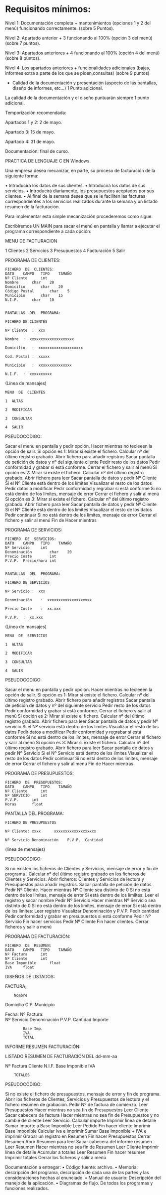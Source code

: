 # Requisitos mínimos:
 
Nivel 1: Documentación completa + mantenimientos (opciones 1 y 2 del menú) funcionando correctamente. (sobre 5 Puntos).

Nivel 2: Apartado anterior + 3 funcionando al 100% (opción 3 del menú) (sobre 7 puntos). 

Nivel 3: Apartados anteriores + 4 funcionando al 100% (opción 4 del menú) (sobre 8 puntos).

Nivel 4: Los apartados anteriores + funcionalidades adicionales (bajas, informes extra a parte de los que se piden,consultas) (sobre 9 puntos)

- Calidad de la documentación y presentación (aspecto de las pantallas, diseño de informes, etc...) 1 Punto adicional.

La calidad de la documentación y el diseño puntuarán siempre 1 punto adicional.

Temporización recomendada:

Apartados 1 y 2: 2 de mayo.

Apartado 3: 15 de mayo.

Apartado 4: 31 de mayo.

Documentación: final de curso.




PRACTICA  DE  LENGUAJE  C  EN  Windows.





Una empresa desea mecanizar, en parte, su proceso de facturación de la siguiente forma:

•	Introducirá los datos de sus clientes.
•	Introducirá los datos de sus servicios.
•	Introducirá diariamente, los presupuestos aceptados por sus clientes.
•	Al final de la semana desea que se le faciliten las facturas correspondientes a los servicios realizados durante la semana y un listado resumen de la facturación.

Para implementar esta simple mecanización  procederemos como sigue:

Escribiremos UN MAIN para sacar el menú en pantalla y llamar a ejecutar el programa correspondiente a cada opción:


MENU DE FACTURACION

1  Clientes
2  Servicios
3  Presupuestos
4  Facturación
5  Salir







 
PROGRAMA DE CLIENTES:

 

	FICHERO  DE  CLIENTES: 	
	DATO	CAMPO	TIPO	TAMAÑO	
	Nº Cliente		int		
	Nombre		char	20	
	Domicilio		char	20	
	Código Postal		char	5	
	Municipio		char	15	
	N.I.F.		char	10	


	PANTALLAS  DEL  PROGRAMA:
	
	FICHERO DE CLIENTES
	
	Nº Cliente	:  xxx
	
	Nombre	:  xxxxxxxxxxxxxxxxxxxx
	
	Domicilio	:  xxxxxxxxxxxxxxxxxxxx
	
	Cod. Postal	:  xxxxx
	
	Municipio	:  xxxxxxxxxxxxxxx
	
	N.I.F.	:  xxxxxxxxxx
	
	
(Línea de mansajes)
	


	MENU  DE  CLIENTES
	
	1  ALTAS
	
	2  MODIFICAR
	
	3  CONSULTAR
	
	4  SALIR
	
		


PSEUDOCÓDIGO:

Sacar el menu en pantalla y pedir opción.
Hacer mientras no tecleeen la opción de salir.
	Si opción es 1:
		Mirar si existe el fichero.
		Calcular nº del último registro grabado.
		Abrir fichero para añadir registros
		Sacar pantalla de petición de datos y nº del siguiente cliente
		Pedir resto de los datos
		Pedir conformidad y grabar si está conforme.
		Cerrar el fichero y salir al menú
	Si opción es 2:
		Mirar si existe el fichero.
		Calcular nº del último registro grabado.
		Abrir fichero para leer 
		 Sacar pantalla de datos y pedir Nº Cliente
		Si el Nº Cliente está dentro de los límites 
			Visualizar el resto de los datos
			Pedir datos a modificar
			Pedir conformidad y regrabar si está conforme
		Si no está dentro de los límites, mensaje de error
		Cerrar el fichero y salir al menú
	Si opción es 3:
		Mirar si existe el fichero.
		Calcular nº del último registro grabado.
		Abrir fichero para leer 
		 Sacar pantalla de datos y pedir Nº Cliente
		Si el Nº Cliente está dentro de los límites 
			Visualizar el resto de los datos
			Pedir continuar 
		Si no está dentro de los límites, mensaje de error
		Cerrar el fichero y salir al menú
Fin de Hacer mientras

 
PROGRAMA DE SERVICIOS:

 

	FICHERO  DE  SERVICIOS: 	
	DATO	CAMPO	TIPO	TAMAÑO	
	Nº Servicio		int		
	Denominación		char	20	
	Precio Coste		int		
	P.V.P. 	Precio/hora	int		


	PANTALLAS  DEL  PROGRAMA:
	
	FICHERO DE SERVICIOS
	
	Nº Servicio	:  xxx
	
	Denominación	:  xxxxxxxxxxxxxxxxxxxx
	
	Precio Coste	:  xx.xxx
	
	P.V.P.	:  xx.xxx
	
	



(Línea de mansajes)
	


	MENU  DE  SERVICIOS
	
	1  ALTAS
	
	2  MODIFICAR
	
	3  CONSULTAR
	
	4  SALIR
	
		

 
PSEUDOCÓDIGO:

Sacar el menu en pantalla y pedir opción.
Hacer mientras no tecleeen la opción de salir.
	Si opción es 1:
		Mirar si existe el fichero.
		Calcular nº del último registro grabado.
		Abrir fichero para añadir registros
		Sacar pantalla de petición de datos y nº del siguiente servicio
		Pedir resto de los datos
		Pedir conformidad y grabar si está conforme.
		Cerrar el fichero y salir al menú
	Si opción es 2:
		Mirar si existe el fichero.
		Calcular nº del último registro grabado.
		Abrir fichero para leer 
		 Sacar pantalla de datos y pedir Nº servicio
		Si el Nº servicio está dentro de los límites 
			Visualizar el resto de los datos
			Pedir datos a modificar
			Pedir conformidad y regrabar si está conforme
		Si no está dentro de los límites, mensaje de error
		Cerrar el fichero y salir al menú
	Si opción es 3:
		Mirar si existe el fichero.
		Calcular nº del último registro grabado.
		Abrir fichero para leer 
		 Sacar pantalla de datos y pedir Nº Servicio
		Si el Nº Servicio está dentro de los límites 
			Visualizar el resto de los datos
			Pedir continuar 
		Si no está dentro de los límites, mensaje de error
		Cerrar el fichero y salir al menú
Fin de Hacer mientras

 
PROGRAMA  DE  PRESUPUESTOS:


 


	FICHERO  DE  PRESUPUESTOS: 	
	DATO	CAMPO	TIPO	TAMAÑO	
	Nº Cliente		int		
	Nº SERVICIO		int		
	P.V.P.		int		
	Horas 		float		


PANTALLA  DEL  PROGRAMA:

	FICHERO DE PRESUPUESTOS
	
	Nº Cliente: xxxx      xxxxxxxxxxxxxxxxxxx
	
	Nº Servicio	Denominación	P.V.P.	Cantidad	
		

			
		

			
		



(línea de mensajes)			

 
PSEUDOCÓDIGO:


Si no existen los ficheros de Clientes y Servicios, mensaje de error y fin de programa .
Calcular nº del último registro grabado en los ficheros de Clientes y Servicios.
Abrir ficheros: Clientes y Servicios de lectura y Presupuestos para añadir registros.
Sacar pantalla de petición de datos.
Pedir Nº Cliente.
Hacer mientras Nº Cliente sea distinto de 0
	Si no está dentro de los límites, mensaje de error
	Si está dentro de los límiltes:
		Leer el registro y sacar nombre
		Pedir Nº Servicio
		Hacer mientras Nº Servicio sea distinto de 0
			Si no está dentro de los límites, mensaje de error
			Si está dentro de los límites:
				Leer registro
				Visualizar Denominación y P.V.P.
				Pedir cantidad
				Pedir conformidad y grabar en presupuestos si está conforme
			Pedir Nº Servicio
		Fin hacer servicios
	Pedir Nº Cliente
Fin hacer clientes.
Cerrar ficheros y salir a menú


 
PROGRAMA  DE  FACTURACIÓN:

  




	FICHERO  DE  RESUMEN: 	
	DATO	CAMPO	TIPO	TAMAÑO	
	Nº Factura		int		
	Nº Cliente		int		
	Base Imponible		float		
	IVA		float		


 
DISEÑOS  DE  LISTADOS:



FACTURA;

				
		Nombre
Domicilio
C.P.  Municipio
				
Fecha:		Nº Factura:		
Nº Servicio	Denominación	P.V.P.	Cantidad	Importe
				
				
				
				
				
				
				
				
				
				
				
				
				
			Base Imp.	
			IVA	
			TOTAL	
				


INFORME RESUMEN FACTURACIÓN:


LISTADO RESUMEN DE FACTURACIÓN DEL dd-mm-aa

Nº Factura	Cliente	N.I.F.	Base Imponible	IVA
				
				
				
				
				
				
				
		TOTALES		

 
PSEUDOCÓDIGO:

Si no existe el fichero de presupuestos, mensaje de error y fin de programa.
Abrir los ficheros de Clientes, Servicios y Presupuestos de lectura y el fichero resumen de grabación.
Pedir Nº de factura de comienzo.
Leer Presupuestos
Hacer mientras no sea fin de Presupuestos
	Leer Cliente 
	Sacar cabecera de factura
	Hacer mientras no sea fin de Presupuestos y no cambie de cliente
		Leer Servicio.
		Calcular importe
		Imprimir línea de detalle
		Sumar importe a Base Imponible
		Leer Pedido
	Fin hacer cliente
	Imprimir Base Imponible
	Calcular Iva e imprimir
	Sumar Base Imponible + IVA e imprimir
	Grabar un registro en Resumen
Fin hacer Presupuestos
Cerrar Resumen
Abrir Resumen para leer
Sacar cabecera del informe resumen
Leer Resumen
Hacer mientras no sea fin de Resumen
	Leer Cliente
	Imprimir línea de detalle
	Acumular a totales
	Leer Resumen
Fin hacer resumen
Imprimir totales
Cerrar los ficheros y salir a menú

Documentación a entregar:
•	Código fuente: archivo.
•	Memoria: descripción del programa, descripción de cada una de las partes y las consideraciones hechas al enunciado.
•	Manual de usuario: Descripción del manejo de la aplicación.
•	Diagramas de flujo. De todos los programas y funciones realizados.

